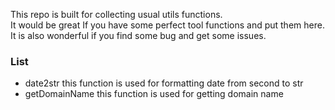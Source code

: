 This repo is built for collecting usual utils functions.  
It would be great If you have some perfect tool functions and put them here.
It is also wonderful if you find some bug and get some issues.

### List
* date2str  this function is used for formatting date from second to str
* getDomainName  this function is used for getting domain name

